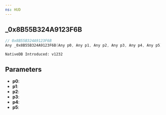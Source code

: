 ```yaml
---
ns: HUD
---
```

## _0x8B55B324A9123F6B

```c
// 0x8B55B324A9123F6B
Any _0x8B55B324A9123F6B(Any p0, Any p1, Any p2, Any p3, Any p4, Any p5);
```

```
NativeDB Introduced: v1232
```

## Parameters
* **p0**:
* **p1**:
* **p2**:
* **p3**:
* **p4**:
* **p5**:
